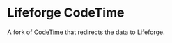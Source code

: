 # Lifeforge CodeTime

A fork of [CodeTime](https://github.com/Data-Trekkers/codetime-vscode) that redirects the data to Lifeforge.
